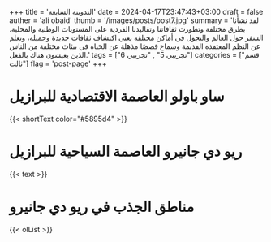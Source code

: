 +++
title = 'التدوينة السابعة'
date = 2024-04-17T23:47:43+03:00
draft = false
auther = 'ali obaid'
thumb = '/images/posts/post7.jpg'
summary = 'لقد نشأنا بطرق مختلفة وتطورت ثقافاتنا وتقاليدنا الفردية على المستويات الوطنية والمحلية. السفر حول العالم والتجول في أماكن مختلفة يعني اكتشاف ثقافات جديدة وجميلة، وتعلم عن النظم المعتقدة القديمة وسماع قصصًا مذهلة عن الحياة في بيئات مختلفة من الناس الذين يعيشون هناك بالفعل.'
tags = ["تجريبي 5" , "تجريبي 6"]
categories = ["قسم ثالث"]
flag = 'post-page'
+++
# ساو باولو العاصمة الاقتصادية للبرازيل
{{< shortText color="#5895d4" >}}

# ريو دي جانيرو العاصمة السياحية للبرازيل
{{< text >}}

# مناطق الجذب في ريو دي جانيرو
{{< olList >}}